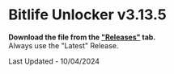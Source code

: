 # Bitlife Unlocker v3.13.5

**Download the file from the ["Releases"](https://github.com/zeropse/bitlife-unlocker/releases/tag/3.13.5) tab.** <br >Always use the "Latest" Release.


Last Updated - 10/04/2024